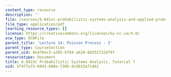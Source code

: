 ```yaml
---
content_type: resource
description: ''
file: /courses/6-041sc-probabilistic-systems-analysis-and-applied-probability-fall-2013/5f47fa756042808e730bdcd833a71d61_MIT6_041SCF13_tut07.pdf
file_type: application/pdf
learning_resource_types: []
license: https://creativecommons.org/licenses/by-nc-sa/4.0/
ocw_type: OCWFile
parent_title: 'Lecture 14: Poisson Process - I'
parent_type: CourseSection
parent_uid: 8e470ec3-a395-bf84-a620-8d352722d79f
resourcetype: Document
title: 6.041SC Probabilistic Systems Analysis, Tutorial 7
uid: 5f47fa75-6042-808e-730b-dcd833a71d61
---
```

